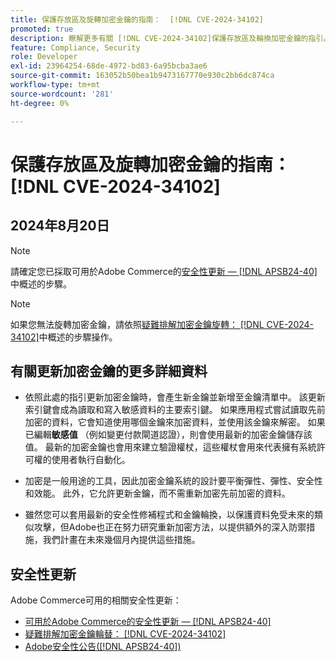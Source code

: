 ```yaml
---
title: 保護存放區及旋轉加密金鑰的指南：  [!DNL CVE-2024-34102]
promoted: true
description: 瞭解更多有關 [!DNL CVE-2024-34102]保護存放區及輪換加密金鑰的指引。
feature: Compliance, Security
role: Developer
exl-id: 23964254-68de-4972-bd83-6a95bcba3ae6
source-git-commit: 163052b50bea1b9473167770e930c2bb6dc874ca
workflow-type: tm+mt
source-wordcount: '281'
ht-degree: 0%

---
```


# 保護存放區及旋轉加密金鑰的指南： [!DNL CVE-2024-34102]

## 2024年8月20日

>[!NOTE]
>
>請確定您已採取可用於Adobe Commerce的[安全性更新 — [!DNL APSB24-40]](https://experienceleague.adobe.com/zh-hant/docs/experience-cloud-kcs/kbarticles/ka-27136)中概述的步驟。

>[!NOTE]
>
>如果您無法旋轉加密金鑰，請依照[疑難排解加密金鑰旋轉： [!DNL CVE-2024-34102]](https://experienceleague.adobe.com/zh-hant/docs/experience-cloud-kcs/kbarticles/ka-27134)中概述的步驟操作。

## 有關更新加密金鑰的更多詳細資料

* 依照此處的指引更新加密金鑰時，會產生新金鑰並新增至金鑰清單中。 該更新索引鍵會成為讀取和寫入敏感資料的主要索引鍵。 如果應用程式嘗試讀取先前加密的資料，它會知道使用哪個金鑰來加密資料，並使用該金鑰來解密。 如果已編輯&#x200B;**敏感值** （例如變更付款閘道認證），則會使用最新的加密金鑰儲存該值。 最新的加密金鑰也會用來建立驗證權杖，這些權杖會用來代表擁有系統許可權的使用者執行自動化。

* 加密是一般用途的工具，因此加密金鑰系統的設計要平衡彈性、彈性、安全性和效能。 此外，它允許更新金鑰，而不需重新加密先前加密的資料。

* 雖然您可以套用最新的安全性修補程式和金鑰輪換，以保護資料免受未來的類似攻擊，但Adobe也正在努力研究重新加密方法，以提供額外的深入防禦措施，我們計畫在未來幾個月內提供這些措施。

## 安全性更新

Adobe Commerce可用的相關安全性更新：

* [可用於Adobe Commerce的安全性更新 — [!DNL APSB24-40]](https://experienceleague.adobe.com/zh-hant/docs/experience-cloud-kcs/kbarticles/ka-27136)
* [疑難排解加密金鑰輪替： [!DNL CVE-2024-34102]](https://experienceleague.adobe.com/zh-hant/docs/experience-cloud-kcs/kbarticles/ka-27134)
* [Adobe安全性公告([!DNL APSB24-40])](https://helpx.adobe.com/tw/security/products/magento/apsb24-40.html)
